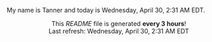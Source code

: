 My name is Tanner and today is Wednesday, April 30, 2:31 AM EDT.

<p align="center">This <i>README</i> file is generated <b>every 3 hours</b>!</br>Last refresh: Wednesday, April 30, 2:31 AM EDT<br /></p>
